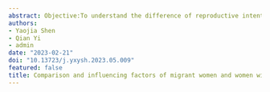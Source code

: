 ```yaml
---
abstract: Objective:To understand the difference of reproductive intention and its influencing factors between migrant women and resident women, so as to provide references for improving supporting measures under the three-child policy. Methods:Based on the China Migrants Dynamic Survey(volumes C and D) in 2017 and China City Statistical Yearbook 2018, Chi-square tests and unordered multi-nominal logistic models with stepwise regression were employed to compare reproductive intention to have a second child between migrant women and resident women, and analyze their influencing factors. Results:Among 4064 resident women and 4191 migrant women included in the analysis, 13.4% and 11.1% respectively intended to have a second child in recent two years, which was significantly different(P<0.01). The reproductive intention for two groups of women was both influenced by age, marital status, number of children, and gender structure of children. Resident women's reproductive intention was additionally influenced by ethnicity, type of housing, self-rated health, and GDP per capita of the city, while distinctive factors of migrant women's reproductive intention were mainly education level, average monthly household income, number of cities they had migrated, plan to stay, difference of beds per 10000 population between the two cities. Conclusion:Compared with resident women, the intention of migrant women who intended to have a second child is statistically lower. It's suggested to take measures considering commonality and individuality of influencing factors for both groups of women to increase their reproductive intention.
authors:
- Yaojia Shen
- Qian Yi
- admin
date: "2023-02-21"
doi: "10.13723/j.yxysh.2023.05.009"
featured: false
title: Comparison and influencing factors of migrant women and women with household registration on their willingness to have children again (Chinese)
---
```

